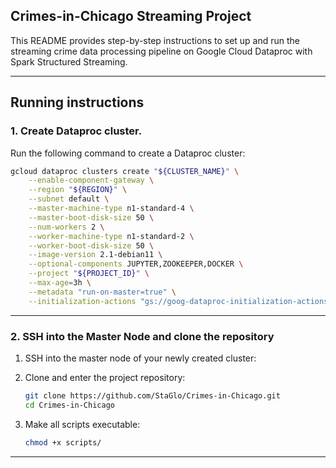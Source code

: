 ## Crimes-in-Chicago Streaming Project

This README provides step-by-step instructions to set up and run the streaming crime data processing pipeline on Google Cloud Dataproc with Spark Structured Streaming.

---

## Running instructions
### 1. Create Dataproc cluster.
Run the following command to create a Dataproc cluster:

```bash
gcloud dataproc clusters create "${CLUSTER_NAME}" \
    --enable-component-gateway \
    --region "${REGION}" \
    --subnet default \
    --master-machine-type n1-standard-4 \
    --master-boot-disk-size 50 \
    --num-workers 2 \
    --worker-machine-type n1-standard-2 \
    --worker-boot-disk-size 50 \
    --image-version 2.1-debian11 \
    --optional-components JUPYTER,ZOOKEEPER,DOCKER \
    --project "${PROJECT_ID}" \
    --max-age=3h \
    --metadata "run-on-master=true" \
    --initialization-actions "gs://goog-dataproc-initialization-actions-${REGION}/kafka/kafka.sh"
```

---

### 2. SSH into the Master Node and clone the repository

1. SSH into the master node of your newly created cluster:
2. Clone and enter the project repository:

   ```bash
   git clone https://github.com/StaGlo/Crimes-in-Chicago.git
   cd Crimes-in-Chicago
   ```
3. Make all scripts executable:

   ```bash
   chmod +x scripts/
   ```

---
